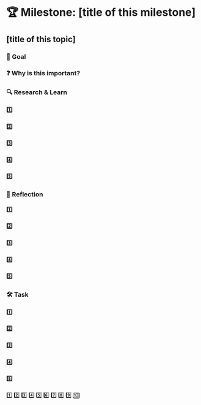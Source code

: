 # 🏆 Milestone: [title of this milestone]

## [title of this topic]

### 🎯 Goal

### ❓ Why is this important?

### 🔍 Research & Learn

#### 1️⃣

#### 2️⃣

#### 3️⃣

#### 4️⃣

#### 5️⃣

### 📝 Reflection

#### 1️⃣

#### 2️⃣

#### 3️⃣

#### 4️⃣

#### 5️⃣

### 🛠️ Task

#### 1️⃣

#### 2️⃣

#### 3️⃣

#### 4️⃣

#### 5️⃣

1️⃣
2️⃣
3️⃣
4️⃣
5️⃣
6️⃣
7️⃣
8️⃣
9️⃣
🔟
